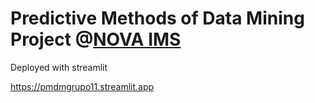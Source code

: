 # Predictive Methods of Data Mining Project @[NOVA IMS](https://www.novaims.unl.pt/)

Deployed with streamlit

https://pmdmgrupo11.streamlit.app
